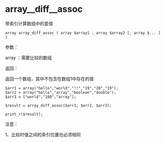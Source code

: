 # array\_\_diff\_\_assoc

带索引计算数组中的差值

```
array array_diff_assoc ( array $array1 , array $array2 [, array $... ] )
```

参数：

array ：需要比较的数组

返回：

返回一个数组，其中不包含在数组1中存在的值

```
$arr1 = array("hello","world","!!","19","20","19");
$arr2 = array("hello","array","boolean","double");
$arr3 = ["world","100","array"];

$result = array_diff_assoc($arr1, $arr2, $arr3);

print_r($result);
```

注意：

1、比较时值之间的索引位置也必须相同



